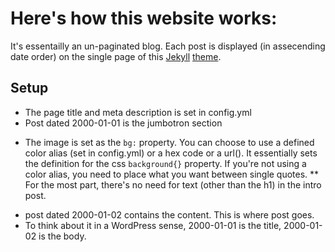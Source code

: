 # Here's how this website works:

It's essentailly an un-paginated blog. Each post is displayed (in assecending date order) on the single page of this [Jekyll](https://jekyllrb.com) [theme](https://github.com/t413/SinglePaged). 

## Setup
* The page title and meta description is set in config.yml
* Post dated 2000-01-01 is the jumbotron section
- The image is set as the `bg:` property. You can choose to use a defined color alias (set in config.yml) or a hex code or a url(). It essentially sets the definition for the css `background{}` property. If you're not using a color alias, you need to place what you want between single quotes. 
** For the most part, there's no need for text (other than the h1) in the intro post.
* post dated 2000-01-02 contains the content. This is where post goes.
* To think about it in a WordPress sense, 2000-01-01 is the title, 2000-01-02 is the body. 